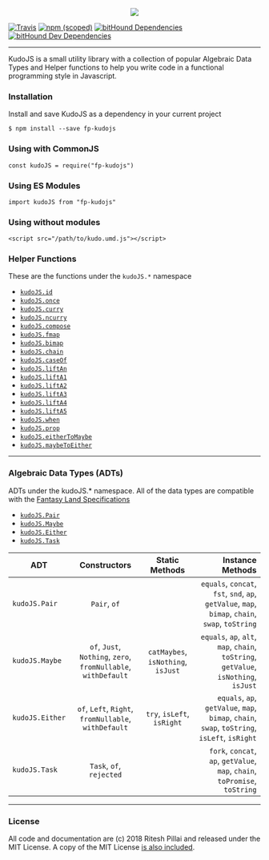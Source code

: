 <p align="center">
  <img src="https://user-images.githubusercontent.com/7039911/35882138-2972170e-0ba9-11e8-8fcf-f96dfcb4d562.jpg">
</p>

[![Travis](https://img.shields.io/travis/breezyboa/kudojs.svg)](https://travis-ci.org/breezyboa/kudojs) 
[![npm (scoped)](https://img.shields.io/npm/v/fp-kudojs.svg)](https://www.npmjs.com/package/fp-kudojs)
[![bitHound Dependencies](https://www.bithound.io/github/breezyboa/kudojs/badges/dependencies.svg)](https://www.bithound.io/github/breezyboa/kudojs/master/dependencies/npm)
[![bitHound Dev Dependencies](https://www.bithound.io/github/breezyboa/kudojs/badges/devDependencies.svg)](https://www.bithound.io/github/breezyboa/kudojs/master/dependencies/npm)

---
KudoJS is a small utility library with a collection of popular Algebraic Data Types and Helper functions to help you write code in a functional programming style in Javascript.
### Installation

Install and save KudoJS as a dependency in your current project
```
$ npm install --save fp-kudojs
```
### Using with CommonJS
```
const kudoJS = require("fp-kudojs") 
```
### Using ES Modules
```
import kudoJS from "fp-kudojs"
```
### Using without modules
```
<script src="/path/to/kudo.umd.js"></script>
```
### Helper Functions

These are the functions under the `kudoJS.*` namespace 
* [`kudoJS.id`](docs/helper-functions.md#kudojsid)
* [`kudoJS.once`](docs/helper-functions.md#kudojsonce)
* [`kudoJS.curry`](docs/helper-functions.md#kudojscurry)
* [`kudoJS.ncurry`](docs/helper-functions.md#kudojsncurry)
* [`kudoJS.compose`](docs/helper-functions.md#kudojscompose)
* [`kudoJS.fmap`](docs/helper-functions.md#kudojsfmap)
* [`kudoJS.bimap`](docs/helper-functions.md#kudojsbimap)
* [`kudoJS.chain`](docs/helper-functions.md#kudojschain)
* [`kudoJS.caseOf`](docs/helper-functions.md#kudojscaseof)
* [`kudoJS.liftAn`](docs/helper-functions.md#kudojsliftan)
* [`kudoJS.liftA1`](docs/helper-functions.md#kudojslifta1)
* [`kudoJS.liftA2`](docs/helper-functions.md#kudojslifta2)
* [`kudoJS.liftA3`](docs/helper-functions.md#kudojslifta3)
* [`kudoJS.liftA4`](docs/helper-functions.md#kudojslifta4)
* [`kudoJS.liftA5`](docs/helper-functions.md#kudojslifta5)
* [`kudoJS.when`](docs/helper-functions.md#kudojswhen)
* [`kudoJS.prop`](docs/helper-functions.md#kudojsprop)
* [`kudoJS.eitherToMaybe`](docs/helper-functions.md#kudojseithertomaybe)
* [`kudoJS.maybeToEither`](docs/helper-functions.md#kudojsmaybeToEither)

---

### Algebraic Data Types (ADTs)

ADTs under the kudoJS.* namespace. All of the data types are compatible with the [Fantasy Land Specifications](https://github.com/fantasyland/) 

* [`kudoJS.Pair`](docs/pair.md)
* [`kudoJS.Maybe`](docs/maybe.md)
* [`kudoJS.Either`](docs/either.md)
* [`kudoJS.Task`](docs/task.md)

| ADT           | Constructors  | Static Methods | Instance Methods  |
| ------------- |:-------------:|:-----------------:| ----:|
| `kudoJS.Pair`      | `Pair`, `of` || `equals`, `concat`, `fst`, `snd`, `ap`, `getValue`, `map`, `bimap`, `chain`, `swap`, `toString` |
| `kudoJS.Maybe`      | `of`, `Just`, `Nothing`, `zero`, `fromNullable`, `withDefault`    | `catMaybes`, `isNothing`, `isJust` |  `equals`, `ap`, `alt`, `map`, `chain`, `toString`, `getValue`, `isNothing`, `isJust` |
| `kudoJS.Either` |   `of`, `Left`, `Right`, `fromNullable`, `withDefault`    | `try`, `isLeft`, `isRight`   | `equals`, `ap`, `getValue`, `map`, `bimap`, `chain`, `swap`, `toString`, `isLeft`, `isRight` |
| `kudoJS.Task` |       `Task`, `of`, `rejected`           |     |  `fork`, `concat`, `ap`, `getValue`, `map`, `chain`, `toPromise`, `toString`|


---
### License

All code and documentation are (c) 2018 Ritesh Pillai and released under the MIT License. A copy of the MIT License [is also included](LICENSE.txt).
